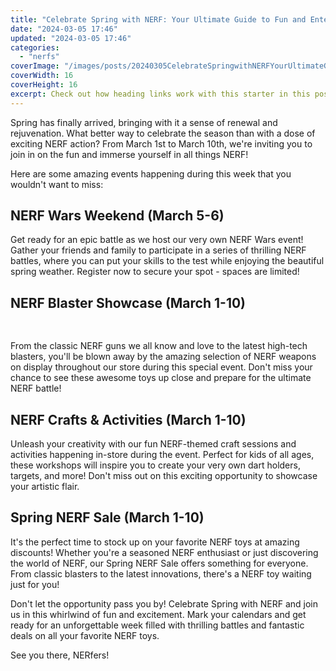 ```yaml
---
title: "Celebrate Spring with NERF: Your Ultimate Guide to Fun and Entertainment!"
date: "2024-03-05 17:46"
updated: "2024-03-05 17:46"
categories:
  - "nerfs"
coverImage: "/images/posts/20240305CelebrateSpringwithNERFYourUltimateGuidetoFunandEntertainment_1.jpg"
coverWidth: 16
coverHeight: 16
excerpt: Check out how heading links work with this starter in this post.
---
```


<script>
  import { base } from '$app/paths';
</script>


Spring has finally arrived, bringing with it a sense of renewal and rejuvenation. What better way to celebrate the season than with a dose of exciting NERF action? From March 1st to March 10th, we're inviting you to join in on the fun and immerse yourself in all things NERF!

Here are some amazing events happening during this week that you wouldn't want to miss:

## **NERF Wars Weekend (March 5-6)**

Get ready for an epic battle as we host our very own NERF Wars event! Gather your friends and family to participate in a series of thrilling NERF battles, where you can put your skills to the test while enjoying the beautiful spring weather. Register now to secure your spot - spaces are limited!

## **NERF Blaster Showcase (March 1-10)**


<img class="cover-image" src="{base}/images/posts/20240305CelebrateSpringwithNERFYourUltimateGuidetoFunandEntertainment_2.jpg" alt="" style="aspect-ratio: 16 / 16;" width="16" height="16">

From the classic NERF guns we all know and love to the latest high-tech blasters, you'll be blown away by the amazing selection of NERF weapons on display throughout our store during this special event. Don't miss your chance to see these awesome toys up close and prepare for the ultimate NERF battle!

## **NERF Crafts & Activities (March 1-10)**

Unleash your creativity with our fun NERF-themed craft sessions and activities happening in-store during the event. Perfect for kids of all ages, these workshops will inspire you to create your very own dart holders, targets, and more! Don't miss out on this exciting opportunity to showcase your artistic flair.

## **Spring NERF Sale (March 1-10)**

It's the perfect time to stock up on your favorite NERF toys at amazing discounts! Whether you're a seasoned NERF enthusiast or just discovering the world of NERF, our Spring NERF Sale offers something for everyone. From classic blasters to the latest innovations, there's a NERF toy waiting just for you!

Don't let the opportunity pass you by! Celebrate Spring with NERF and join us in this whirlwind of fun and excitement. Mark your calendars and get ready for an unforgettable week filled with thrilling battles and fantastic deals on all your favorite NERF toys.

See you there, NERfers!